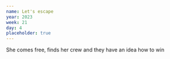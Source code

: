 ```yaml
---
name: Let's escape
year: 2023
week: 21
day: 4
placeholder: true
---
```


She comes free, finds her crew and they have an idea how to win
